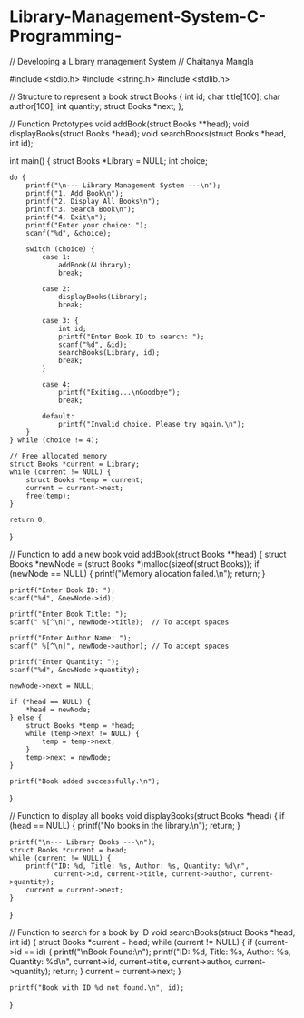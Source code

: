 # Library-Management-System-C-Programming-
// Developing a Library management System 
// Chaitanya Mangla

#include <stdio.h>
#include <string.h>
#include <stdlib.h>

// Structure to represent a book
struct Books {
    int id;
    char title[100];
    char author[100];
    int quantity;
    struct Books *next;
};

// Function Prototypes
void addBook(struct Books **head);
void displayBooks(struct Books *head);
void searchBooks(struct Books *head, int id);

int main() {
    struct Books *Library = NULL;
    int choice;

    do {
        printf("\n--- Library Management System ---\n");
        printf("1. Add Book\n");
        printf("2. Display All Books\n");
        printf("3. Search Book\n");
        printf("4. Exit\n");
        printf("Enter your choice: ");
        scanf("%d", &choice);

        switch (choice) {
            case 1:
                addBook(&Library);
                break;

            case 2:
                displayBooks(Library);
                break;

            case 3: {
                int id;
                printf("Enter Book ID to search: ");
                scanf("%d", &id);
                searchBooks(Library, id);
                break;
            }

            case 4:
                printf("Exiting...\nGoodbye");
                break;

            default:
                printf("Invalid choice. Please try again.\n");
        }
    } while (choice != 4);

    // Free allocated memory
    struct Books *current = Library;
    while (current != NULL) {
        struct Books *temp = current;
        current = current->next;
        free(temp);
    }

    return 0;
}

// Function to add a new book
void addBook(struct Books **head) {
    struct Books *newNode = (struct Books *)malloc(sizeof(struct Books));
    if (newNode == NULL) {
        printf("Memory allocation failed.\n");
        return;
    }

    printf("Enter Book ID: ");
    scanf("%d", &newNode->id);

    printf("Enter Book Title: ");
    scanf(" %[^\n]", newNode->title);  // To accept spaces

    printf("Enter Author Name: ");
    scanf(" %[^\n]", newNode->author); // To accept spaces

    printf("Enter Quantity: ");
    scanf("%d", &newNode->quantity);

    newNode->next = NULL;

    if (*head == NULL) {
        *head = newNode;
    } else {
        struct Books *temp = *head;
        while (temp->next != NULL) {
            temp = temp->next;
        }
        temp->next = newNode;
    }

    printf("Book added successfully.\n");
}

// Function to display all books
void displayBooks(struct Books *head) {
    if (head == NULL) {
        printf("No books in the library.\n");
        return;
    }

    printf("\n--- Library Books ---\n");
    struct Books *current = head;
    while (current != NULL) {
        printf("ID: %d, Title: %s, Author: %s, Quantity: %d\n",
               current->id, current->title, current->author, current->quantity);
        current = current->next;
    }
}

// Function to search for a book by ID
void searchBooks(struct Books *head, int id) {
    struct Books *current = head;
    while (current != NULL) {
        if (current->id == id) {
            printf("\nBook Found:\n");
            printf("ID: %d, Title: %s, Author: %s, Quantity: %d\n",
                   current->id, current->title, current->author, current->quantity);
            return;
        }
        current = current->next;
    }

    printf("Book with ID %d not found.\n", id);
}
